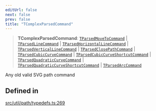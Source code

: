 ```yaml
---
editUrl: false
next: false
prev: false
title: "TComplexParsedCommand"
---
```


> **TComplexParsedCommand**: [`TParsedMoveToCommand`](/api/namespaces/util/type-aliases/tparsedmovetocommand/) \| [`TParsedLineCommand`](/api/namespaces/util/type-aliases/tparsedlinecommand/) \| [`TParsedHorizontalLineCommand`](/api/namespaces/util/type-aliases/tparsedhorizontallinecommand/) \| [`TParsedVerticalLineCommand`](/api/namespaces/util/type-aliases/tparsedverticallinecommand/) \| [`TParsedClosePathCommand`](/api/namespaces/util/type-aliases/tparsedclosepathcommand/) \| [`TParsedCubicCurveCommand`](/api/namespaces/util/type-aliases/tparsedcubiccurvecommand/) \| [`TParsedCubicCurveShortcutCommand`](/api/namespaces/util/type-aliases/tparsedcubiccurveshortcutcommand/) \| [`TParsedQuadraticCurveCommand`](/api/namespaces/util/type-aliases/tparsedquadraticcurvecommand/) \| [`TParsedQuadraticCurveShortcutCommand`](/api/namespaces/util/type-aliases/tparsedquadraticcurveshortcutcommand/) \| [`TParsedArcCommand`](/api/namespaces/util/type-aliases/tparsedarccommand/)

Any old valid SVG path command

## Defined in

[src/util/path/typedefs.ts:269](https://github.com/fabricjs/fabric.js/blob/v6.0.0-rc4/src/util/path/typedefs.ts#L269)
